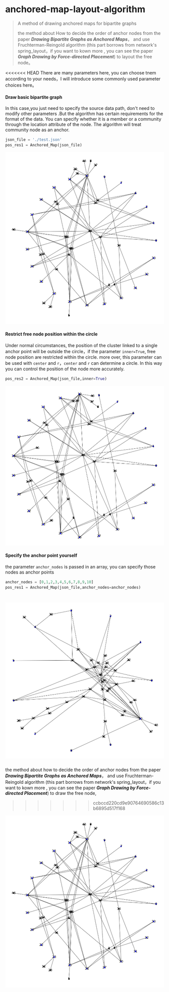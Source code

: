 # anchored-map-layout-algorithm
> A method of drawing anchored maps for bipartite graphs
>
> the method about How to decide the order of anchor nodes from the paper ***Drawing Bipartite Graphs as Anchored Maps***， and use Fruchterman-Reingold algorithm (this part borrows from network's spring_layout，if you want to kown more , you can see the paper  ***Graph Drawing by Force-directed Placement***) to layout the free node。

<<<<<<< HEAD
There are many parameters here, you can choose tnem according to your needs，I will introduce some commonly used parameter choices here。

#### Draw basic bipartite graph

In this case,you just need to specify the source data path, don't need to modify other parameters .But the algorithm has certain requirements for the format of the data.  You can specify whether it is a member or a community through the location attribute of the node. The algorithm will treat community node  as an anchor. 

```python
json_file = './test.json'  
pos_res1 = Anchored_Map(json_file)
```

![image](pic/pos_res1.jpg)

#### Restrict free node position  within the circle

Under normal circumstances, the position of the cluster linked to a single anchor point will be outside the circle，if the parameter `inner=True`, free node position are restricted  within the circle. more over, this parameter  can be used with `center` and `r`，`center`  and `r` can determine a circle. In this way you can control the position of the node more accurately.

```python
pos_res2 = Anchored_Map(json_file,inner=True) 
```

![image](pic/pos_res2.jpg)

#### Specify the anchor point yourself

the parameter `anchor_nodes` is passed in an array,  you can specify those nodes as anchor points

```python
anchor_nodes = [0,1,2,3,4,5,6,7,8,9,10]
pos_res1 = Anchored_Map(json_file,anchor_nodes=anchor_nodes)
```

![image](pic/pos_res3.jpg)
=======
the method about how to decide the order of anchor nodes from the paper ***Drawing Bipartite Graphs as Anchored Maps***， and use Fruchterman-Reingold algorithm (this part borrows from network's spring_layout，if you want to kown more , you can see the paper  ***Graph Drawing by Force-directed Placement***) to draw the free node, 
>>>>>>> ccbccd220cd9e90764690586c13b6895d517f168

![image](pic/res.jpg)
